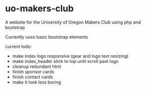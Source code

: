 # uo-makers-club
A website for the University of Oregon Makers Club using php and bootstrap

Currently uses basic bootstrap elements

current todo:
- make index logo responsive (gear and logo text resizing)
- make index_header stick to top until scroll past logo
- cleanup redundant html
- finish sponsor cards
- finish contact cards
- make it look less boring
